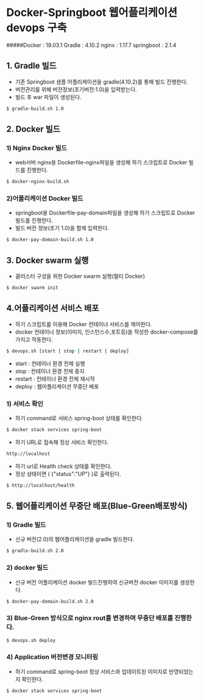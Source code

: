 # Docker-Springboot 웹어플리케이션 devops 구축
#####Docker : 19.03.1 Gradle : 4.10.2 nginx : 1.17.7 springboot : 2.1.4 




## 1. Gradle 빌드
- 기존 Springboot 샘플 어플리케이션을 gradle(4.10.2)를 통해 빌드 진행한다.
- 버전관리를 위해 버전정보(초기버전:1.0)을 입력받는다.
- 빌드 후 war 파일이 생성된다.

```bash
$ gradle-build.sh 1.0
```

## 2. Docker 빌드

### 1) Nginx Docker 빌드
- web서버 nginx용 Dockerfile-nginx파일을 생성해 하기 스크립트로 Docker 빌드를 진행한다.

```bash
$ docker-nginx-build.sh
```

### 2)어플리케이션 Docker 빌드
- springboot용 Dockerfile-pay-domain파일을 생성해 하기 스크립트로 Docker 빌드를 진행한다.
- 빌드 버전 정보(초기 1.0)을 함께 입력한다.

```bash
$ docker-pay-domain-build.sh 1.0
```


## 3. Docker swarm 실행
- 클러스터 구성을 위한 Docker swarm 실행(멀티 Docker)

```bash
$ docker swarm init
```


## 4.어플리케이션 서비스 배포

- 하기 스크립트를 이용해 Docker 컨테이너 서비스를 제어한다.
- docker 컨테이너 정보(이미지, 인스턴스수,포트등)을 작성한 docker-compose를 가지고 작동한다.

```bash
$ devops.sh [start | stop | restart | deploy]
```
- start : 컨테이너 환경 전체 실행
- stop : 컨테이너 환경 전체 중지
- restart : 컨테이너 환경 전체 재시작
- deploy : 웹어플리케이션 무중단 배포

### 1) 서비스 확인
- 하기 command로 서비스 spring-boot 상태를 확인한다.

```bash
$ docker stack services spring-boot
```

- 하기 URL로 접속해 정상 서비스 확인한다.

```bash
http://localhost
```

- 하기 url로 Health check 상태를 확인한다.
- 정상 상태이면 ( {"status":"UP"} )로 출력된다.

```bash
$ http://localhost/health
```




## 5. 웹어플리케이션 무중단 배포(Blue-Green배포방식)

### 1) Gradle 빌드
- 신규 버전(2.0)의 웹어플리케이션을 gradle 빌드한다.

```bash
$ gradle-build.sh 2.0
```

### 2) docker 빌드
- 신규 버전 어플리케이션 docker 빌드진행하여 신규버전 docker 이미지를 생성한다.

```bash
$ docker-pay-domain-build.sh 2.0
```

### 3) Blue-Green 방식으로 nginx rout를 변경하며 무중단 배포를 진행한다.

```bash
$ devops.sh deploy
```

### 4) Application 버전변경 모니터링
- 하기 command로 spring-boot 정상 서비스와 업데이트된 이미지로 반영되었는지 확인한다.

```bash
$ docker stack services spring-boot
```